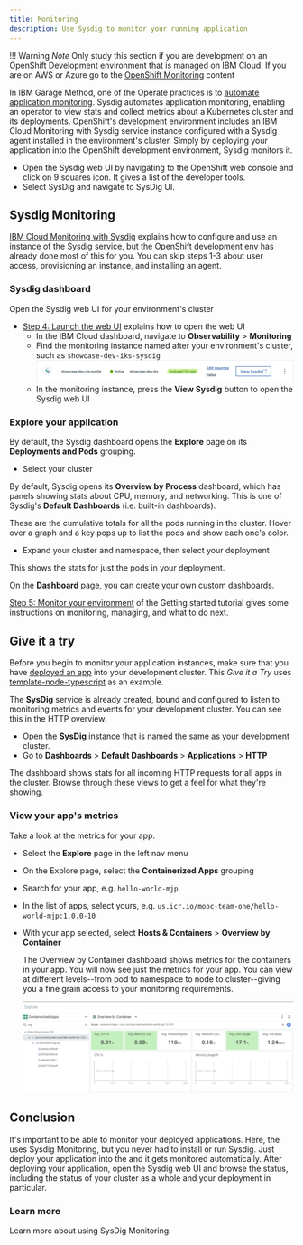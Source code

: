 ```yaml
---
title: Monitoring
description: Use Sysdig to monitor your running application
---
```

<!--- cSpell:ignore appview ICPA openshiftconsole Theia userid toolset crwexposeservice gradlew bluemix ocinstall Mico crwopenlink crwopenapp swaggerui gitpat gituser  buildconfig yourproject wireframe devenvsetup viewapp crwopenlink  atemplatized rtifactoryurlsetup Kata Koda configmap Katacoda checksetup cndp katacoda checksetup Linespace igccli regcred REPLACEME Tavis pipelinerun openshiftcluster invokecloudshell cloudnative sampleapp bwoolf hotspots multicloud pipelinerun Sricharan taskrun Vadapalli Rossel REPLACEME cloudnativesampleapp artifactoryuntar untar Hotspot devtoolsservices Piyum Zonooz Farr Kamal Arora Laszewski  Roadmap roadmap Istio Packt buildpacks automatable ksonnet jsonnet targetport podsiks SIGTERM SIGKILL minikube apiserver multitenant kubelet multizone Burstable checksetup handson  stockbffnode codepatterns devenvsetup newwindow preconfigured cloudantcredentials apikey Indexyaml classname  errorcondition tektonpipeline gradlew gitsecret viewapp cloudantgitpodscreen crwopenlink cdply crwopenapp -->

!!! Warning
    *Note* Only study this section if you are development on an OpenShift Development environment that is managed on IBM Cloud. If you are on AWS or Azure go to the [OpenShift Monitoring](../ocp-monitoring/) content

In IBM Garage Method, one of the Operate practices is to [automate application monitoring](https://www.ibm.com/garage/method/practices/manage/practice_automated_monitoring/). Sysdig automates application monitoring, enabling an operator to view stats and collect metrics about a Kubernetes cluster and its deployments. OpenShift's development environment includes an IBM Cloud Monitoring with Sysdig service instance configured with a Sysdig agent installed in the environment's cluster. Simply by deploying your application into the OpenShift development environment, Sysdig monitors it. 

- Open the Sysdig web UI by navigating to the OpenShift web console and click on 9 squares icon. It gives a list of the developer tools.
- Select SysDig and navigate to SysDig UI.

## Sysdig Monitoring

[IBM Cloud Monitoring with Sysdig](https://cloud.ibm.com/docs/services/Monitoring-with-Sysdig) explains how to configure and use an instance of the Sysdig service, but the OpenShift development env has already done most of this for you. You can skip steps 1-3 about user access, provisioning an instance, and installing an agent.

### Sysdig dashboard

Open the Sysdig web UI for your environment's cluster
- [Step 4: Launch the web UI](https://cloud.ibm.com/docs/monitoring?topic=monitoring-getting-started#getting-started-step5) explains how to open the web UI
    - In the IBM Cloud dashboard, navigate to **Observability** > **Monitoring**
    - Find the monitoring instance named after your environment's cluster, such as `showcase-dev-iks-sysdig`
    ![Sysdig Monitoring Instance](../../images/monitoring/sysdig-monitoring-instance.png)
    - In the monitoring instance, press the **View Sysdig** button to open the Sysdig web UI

### Explore your application

By default, the Sysdig dashboard opens the **Explore** page on its **Deployments and Pods** grouping.

- Select your cluster

By default, Sysdig opens its **Overview by Process** dashboard, which has panels showing stats about CPU, memory, and networking.
This is one of Sysdig's **Default Dashboards** (i.e. built-in dashboards).

These are the cumulative totals for all the pods running in the cluster. Hover over a graph and a key pops up to list
the pods and show each one's color.

- Expand your cluster and namespace, then select your deployment

This shows the stats for just the pods in your deployment.

On the **Dashboard** page, you can create your own custom dashboards.

[Step 5: Monitor your environment](https://cloud.ibm.com/docs/monitoring?topic=monitoring-getting-started#getting-started-step6)
of the Getting started tutorial gives some instructions on monitoring, managing, and what to do next.


## Give it a try

Before you begin to monitor your application instances, make sure that you have [deployed an app](../deploy-app/) into your development cluster. This _Give it a Try_ uses [template-node-typescript](https://github.com/IBM/template-node-typescript) as an example.

The **SysDig** service is already created, bound and configured to listen to monitoring metrics and events for your development cluster. You can see this in the HTTP overview.

- Open the **SysDig** instance that is named the same as your development cluster.
- Go to **Dashboards** > **Default Dashboards** > **Applications** > **HTTP**

The dashboard shows stats for all incoming HTTP requests for all apps in the cluster. Browse through these views to get a feel for what they're showing.

### View your app's metrics

Take a look at the metrics for your app.

- Select the **Explore** page in the left nav menu
- On the Explore page, select the **Containerized Apps** grouping
- Search for your app, e.g. `hello-world-mjp`
- In the list of apps, select yours, e.g. `us.icr.io/mooc-team-one/hello-world-mjp:1.0.0-10`
- With your app selected, select **Hosts & Containers** > **Overview by Container**

    The Overview by Container dashboard shows metrics for the containers in your app. You will now see just the metrics for your app. You can view at different levels--from pod to namespace to node to cluster--giving you a fine grain access to your monitoring requirements.

    ![Metrics View](../../images/monitoring/appview.png)

## Conclusion

It's important to be able to monitor your deployed applications.
Here, the <Globals name="env" /> uses Sysdig Monitoring, but you never had to install or run Sysdig.
Just deploy your application into the <Globals name="env" /> and it gets monitored automatically.
After deploying your application, open the Sysdig web UI and browse the status, including the status
of your cluster as a whole and your deployment in particular.

### Learn more

Learn more about using SysDig Monitoring:
